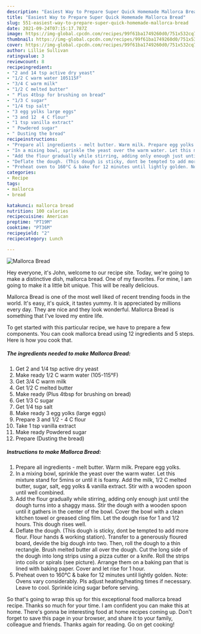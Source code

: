 ```yaml
---
description: "Easiest Way to Prepare Super Quick Homemade Mallorca Bread"
title: "Easiest Way to Prepare Super Quick Homemade Mallorca Bread"
slug: 551-easiest-way-to-prepare-super-quick-homemade-mallorca-bread
date: 2021-09-24T07:15:17.787Z
image: https://img-global.cpcdn.com/recipes/99f61ba1749260d0/751x532cq70/mallorca-bread-recipe-main-photo.jpg
thumbnail: https://img-global.cpcdn.com/recipes/99f61ba1749260d0/751x532cq70/mallorca-bread-recipe-main-photo.jpg
cover: https://img-global.cpcdn.com/recipes/99f61ba1749260d0/751x532cq70/mallorca-bread-recipe-main-photo.jpg
author: Lillie Sullivan
ratingvalue: 3
reviewcount: 8
recipeingredient:
- "2 and 14 tsp active dry yeast"
- "1/2 C warm water 105115F"
- "3/4 C warm milk"
- "1/2 C melted butter"
- " Plus 4tbsp for brushing on bread"
- "1/3 C sugar"
- "1/4 tsp salt"
- "3 egg yolks large eggs"
- "3 and 12  4 C flour"
- "1 tsp vanilla extract"
- " Powdered sugar"
- " Dusting the bread"
recipeinstructions:
- "Prepare all ingredients - melt butter. Warm milk. Prepare egg yolks."
- "In a mixing bowl, sprinkle the yeast over the warm water. Let this mixture stand for 5mins or until it is foamy. Add the milk, 1/2 C melted butter, sugar, salt, egg yolks & vanilla extract. Stir with a wooden spoon until well combined."
- "Add the flour gradually while stirring, adding only enough just until the dough turns into a shaggy mass. Stir the dough with a wooden spoon until it gathers in the center of the bowl. Cover the bowl with a clean kitchen towel or greased cling film. Let the dough rise for 1 and 1/2 hours. This dough rises well."
- "Deflate the dough. (This dough is sticky, dont be tempted to add more flour. Flour hands & working station). Transfer to a generously floured board, devide the big dough into two. Then, roll the dough to a thin rectangle. Brush melted butter all over the dough. Cut the long side of the dough into long strips using a pizza cutter or a knife. Roll the strips into coils or spirals (see picture). Arrange them on a baking pan that is lined with baking paper. Cover and let rise for 1 hour."
- "Preheat oven to 160°C & bake for 12 minutes until lightly golden. Note: Ovens vary considerably. Pls adjust heating/heating times if necessary. Leave to cool. Sprinkle icing sugar before serving."
categories:
- Recipe
tags:
- mallorca
- bread

katakunci: mallorca bread 
nutrition: 100 calories
recipecuisine: American
preptime: "PT19M"
cooktime: "PT36M"
recipeyield: "2"
recipecategory: Lunch

---
```



![Mallorca Bread](https://img-global.cpcdn.com/recipes/99f61ba1749260d0/751x532cq70/mallorca-bread-recipe-main-photo.jpg)

Hey everyone, it's John, welcome to our recipe site. Today, we're going to make a distinctive dish, mallorca bread. One of my favorites. For mine, I am going to make it a little bit unique. This will be really delicious.



Mallorca Bread is one of the most well liked of recent trending foods in the world. It's easy, it's quick, it tastes yummy. It is appreciated by millions every day. They are nice and they look wonderful. Mallorca Bread is something that I've loved my entire life.


To get started with this particular recipe, we have to prepare a few components. You can cook mallorca bread using 12 ingredients and 5 steps. Here is how you cook that.

<!--inarticleads1-->

##### The ingredients needed to make Mallorca Bread:

1. Get 2 and 1/4 tsp active dry yeast
1. Make ready 1/2 C warm water (105-115°F)
1. Get 3/4 C warm milk
1. Get 1/2 C melted butter
1. Make ready  (Plus 4tbsp for brushing on bread)
1. Get 1/3 C sugar
1. Get 1/4 tsp salt
1. Make ready 3 egg yolks (large eggs)
1. Prepare 3 and 1/2 - 4 C flour
1. Take 1 tsp vanilla extract
1. Make ready  Powdered sugar
1. Prepare  (Dusting the bread)




<!--inarticleads2-->

##### Instructions to make Mallorca Bread:

1. Prepare all ingredients - melt butter. Warm milk. Prepare egg yolks.
1. In a mixing bowl, sprinkle the yeast over the warm water. Let this mixture stand for 5mins or until it is foamy. Add the milk, 1/2 C melted butter, sugar, salt, egg yolks & vanilla extract. Stir with a wooden spoon until well combined.
1. Add the flour gradually while stirring, adding only enough just until the dough turns into a shaggy mass. Stir the dough with a wooden spoon until it gathers in the center of the bowl. Cover the bowl with a clean kitchen towel or greased cling film. Let the dough rise for 1 and 1/2 hours. This dough rises well.
1. Deflate the dough. (This dough is sticky, dont be tempted to add more flour. Flour hands & working station). Transfer to a generously floured board, devide the big dough into two. Then, roll the dough to a thin rectangle. Brush melted butter all over the dough. Cut the long side of the dough into long strips using a pizza cutter or a knife. Roll the strips into coils or spirals (see picture). Arrange them on a baking pan that is lined with baking paper. Cover and let rise for 1 hour.
1. Preheat oven to 160°C & bake for 12 minutes until lightly golden. Note: Ovens vary considerably. Pls adjust heating/heating times if necessary. Leave to cool. Sprinkle icing sugar before serving.




So that's going to wrap this up for this exceptional food mallorca bread recipe. Thanks so much for your time. I am confident you can make this at home. There's gonna be interesting food at home recipes coming up. Don't forget to save this page in your browser, and share it to your family, colleague and friends. Thanks again for reading. Go on get cooking!

